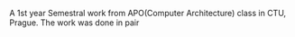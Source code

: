 A 1st year Semestral work from APO(Computer Architecture) class in CTU, Prague. The work was done in pair

